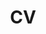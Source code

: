 ---
layout: cv
permalink: /cv/
title: CV
nav: true
nav_order: 1
cv_pdf: example_pdf.pdf # you can also use external links here
description: Please find an outline (and PDF) of my CV, focusing on my academic background. For a more general or industry-focused CV, feel free to contact me for the latest version.
toc:
  sidebar: left
---